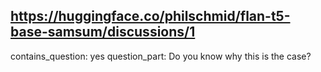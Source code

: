 ## https://huggingface.co/philschmid/flan-t5-base-samsum/discussions/1

contains_question: yes
question_part: Do you know why this is the case?